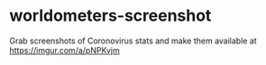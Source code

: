 # worldometers-screenshot

Grab screenshots of Coronovirus stats and make them available at https://imgur.com/a/pNPKvjm
